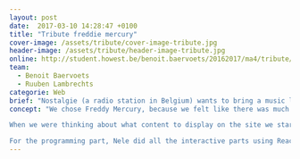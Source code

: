 ```yaml
---
layout: post
date:  2017-03-10 14:28:47 +0100
title: "Tribute freddie mercury"
cover-image: /assets/tribute/cover-image-tribute.jpg
header-image: /assets/tribute/header-image-tribute.jpg
online: http://student.howest.be/benoit.baervoets/20162017/ma4/tribute/index.html
team:
  - Benoit Baervoets
  - Ruuben Lambrechts
categorie: Web
brief: "Nostalgie (a radio station in Belgium) wants to bring a music legend in the spotlight using a one page website. The website needs to be an experience and content needs to flow well."
concept: "We chose Freddy Mercury, because we felt like there was much to discover about him. While I created the wireframes for mobile and desktop, Nele mainly focussed on the visual design.

When we were thinking about what content to display on the site we started looking on the internet. We found out there were many special quotes about him, by himself and people who worked with him. We decided to explain his life and specialities with quotes.

For the programming part, Nele did all the interactive parts using React. I mostly focussed on front end and making the site responsive."
---
```

